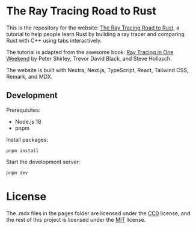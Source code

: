 # The Ray Tracing Road to Rust

This is the repository for the website: [The Ray Tracing Road to Rust](https://the-ray-tracing-road-to-rust.vercel.app/), a tutorial to help people learn Rust by building a ray tracer and comparing Rust with C++ using tabs interactively.

The tutorial is adapted from the awesome book: [Ray Tracing in One Weekend](https://raytracing.github.io/v3/books/RayTracingInOneWeekend.html) by Peter Shirley, Trevor David Black, and Steve Hollasch.

The website is built with Nextra, Next.js, TypeScript, React, Tailwind CSS, Remark, and MDX.

## Development

Prerequisites:

*   Node.js 18
*   pnpm

Install packages:

```
pnpm install
```

Start the development server:

```
pnpm dev
```

# License

The .mdx files in the pages folder are licensed under the [CC0](LICENSE-CC0) license, and the rest of this project is licensed under the [MIT](LICENSE-MIT) license.
